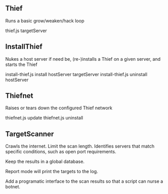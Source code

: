 
## Thief

Runs a basic grow/weaken/hack loop

thief.js targetServer

## InstallThief

Nukes a host server if need be, (re-)installs a Thief on a given server, and
starts the Thief

install-thief.js install hostServer targetServer
install-thief.js uninstall hostServer

## Thiefnet

Raises or tears down the configured Thief network

thiefnet.js update
thiefnet.js uninstall

## TargetScanner

Crawls the internet. Limit the scan length. Identifies servers that match
specific conditions, such as open port requirements.

Keep the results in a global database.

Report mode will print the targets to the log.

Add a programatic interface to the scan results so that a script can nurse a
botnet.